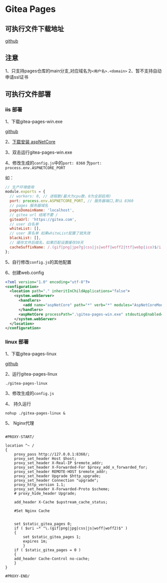 # Gitea Pages

## 可执行文件下载地址

[github](https://github.com/kongxiangyiren/gitea-pages/releases/latest)

## 注意

1、只支持pages仓库的main分支,对应域名为`<用户名>.<domain>`
2、暂不支持自动申请ssl证书

## 可执行文件部署

### iis 部署

1、下载gitea-pages-win.exe

[github](https://github.com/kongxiangyiren/gitea-pages/releases/latest)

2、[下载安装 aspNetCore](https://dotnet.microsoft.com/zh-cn/download/dotnet/thank-you/runtime-aspnetcore-8.0.0-windows-hosting-bundle-installer)

3、双击运行gitea-pages-win.exe

4、修改生成的`config.js`中的`port: 8360` 为`port: process.env.ASPNETCORE_PORT`

如：

```javascript
// 生产环境使用
module.exports = {
  // workers: 0, // 进程数(最大为cpu数，0为全部启用)
  port: process.env.ASPNETCORE_PORT, // 服务器端口,默认 8360
  // pages 服务器域名
  pagesDomainName: 'localhost',
  // gitea url 结尾不要 /
  giteaUrl: 'https://gitea.com',
  // user 白名单
  whiteList: [],
  // user 黑名单 如果whiteList配置了就失效
  blackList: [],
  // 缓存文件后缀名，如果匹配设置缓存30天
  cacheSuffixName: /.(gif|png|jpe?g|css|js|woff|woff2|ttf|webp|ico)$/i
};
```

5、自行修改`config.js`的其他配置

6、创建web.config

```xml
<?xml version="1.0" encoding="utf-8"?>
<configuration>
  <location path="." inheritInChildApplications="false">
    <system.webServer>
      <handlers>
        <add name="aspNetCore" path="*" verb="*" modules="AspNetCoreModuleV2" resourceType="Unspecified" />
      </handlers>
      <aspNetCore processPath=".\gitea-pages-win.exe" stdoutLogEnabled="true" stdoutLogFile=".\logs\stdout" hostingModel="outofprocess" />
    </system.webServer>
  </location>
</configuration>
```

### linux 部署

1、下载gitea-pages-linux

[github](https://github.com/kongxiangyiren/gitea-pages/releases/latest)

2、运行gitea-pages-linux

```sh
./gitea-pages-linux
```

3、修改生成的`config.js`

4、 持久运行

```
nohup ./gitea-pages-linux &
```

5、 Nginx代理

```nginx

#PROXY-START/

location ^~ /
{
    proxy_pass http://127.0.0.1:8360/;
    proxy_set_header Host $host;
    proxy_set_header X-Real-IP $remote_addr;
    proxy_set_header X-Forwarded-For $proxy_add_x_forwarded_for;
    proxy_set_header REMOTE-HOST $remote_addr;
    proxy_set_header Upgrade $http_upgrade;
    proxy_set_header Connection "upgrade";
    proxy_http_version 1.1;
    proxy_set_header X-Forwarded-Proto $scheme;
    # proxy_hide_header Upgrade;

    add_header X-Cache $upstream_cache_status;

    #Set Nginx Cache


    set $static_gitea_pages 0;
    if ( $uri ~* "\.(gif|png|jpg|css|js|woff|woff2)$" )
    {
    	set $static_gitea_pages 1;
    	expires 1m;
        }
    if ( $static_gitea_pages = 0 )
    {
    add_header Cache-Control no-cache;
    }
}

#PROXY-END/
```
